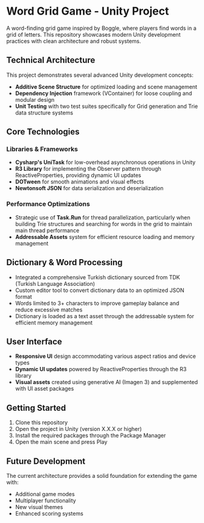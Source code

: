 # Word Grid Game - Unity Project

A word-finding grid game inspired by Boggle, where players find words in a grid of letters. This repository showcases modern Unity development practices with clean architecture and robust systems.

## Technical Architecture

This project demonstrates several advanced Unity development concepts:

- **Additive Scene Structure** for optimized loading and scene management
- **Dependency Injection** framework (VContainer) for loose coupling and modular design
- **Unit Testing** with two test suites specifically for Grid generation and Trie data structure systems

## Core Technologies

### Libraries & Frameworks

- **Cysharp's UniTask** for low-overhead asynchronous operations in Unity
- **R3 Library** for implementing the Observer pattern through ReactiveProperties, providing dynamic UI updates
- **DOTween** for smooth animations and visual effects
- **Newtonsoft JSON** for data serialization and deserialization

### Performance Optimizations

- Strategic use of **Task.Run** for thread parallelization, particularly when building Trie structures and searching for words in the grid to maintain main thread performance
- **Addressable Assets** system for efficient resource loading and memory management

## Dictionary & Word Processing

- Integrated a comprehensive Turkish dictionary sourced from TDK (Turkish Language Association)
- Custom editor tool to convert dictionary data to an optimized JSON format
- Words limited to 3+ characters to improve gameplay balance and reduce excessive matches
- Dictionary is loaded as a text asset through the addressable system for efficient memory management

## User Interface

- **Responsive UI** design accommodating various aspect ratios and device types
- **Dynamic UI updates** powered by ReactiveProperties through the R3 library
- **Visual assets** created using generative AI (Imagen 3) and supplemented with UI asset packages

## Getting Started

1. Clone this repository
2. Open the project in Unity (version X.X.X or higher)
3. Install the required packages through the Package Manager
4. Open the main scene and press Play

## Future Development

The current architecture provides a solid foundation for extending the game with:
- Additional game modes
- Multiplayer functionality
- New visual themes
- Enhanced scoring systems
